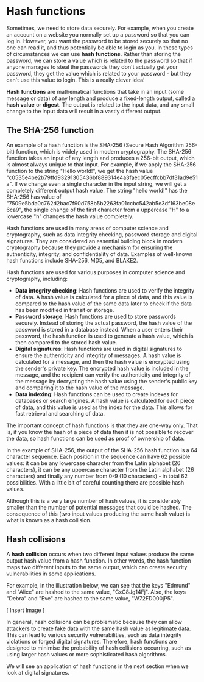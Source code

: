 # Hash functions
Sometimes, we need to store data securely. For example, when you create an account on a website you normally set up a password so that you can log in. However, you want the password to be stored securely so that no one can read it, and thus potentially be able to login as you. In these types of circumstances we can use **hash functions**. Rather than storing the password, we can store a value which is related to the password so that if anyone manages to steal the passwords they don't actually get your password, they get the value which is related to your password - but they can't use this value to login. This is a really clever idea!

**Hash functions** are mathematical functions that take in an input (some message or data) of any length and produce a fixed-length output, called a **hash value** or **digest**. The output is related to the input data, and any small change to the input data will result in a vastly different output.

## The SHA-256 function

An example of a hash function is the SHA-256 (Secure Hash Algorithm 256-bit) function, which is widely used in modern cryptography. The SHA-256 function takes an input of any length and produces a 256-bit output, which is almost always unique to that input. For example, if we apply the SHA-256 function to the string "Hello world!", we get the hash value "c0535e4be2b79ffd93291305436bf889314e4a3faec05ecffcbb7df31ad9e51a". If we change even a single character in the input string, we will get a completely different output hash value. The string "hello world!" has the SHA-256 has value of "7509e5bda0c762d2bac7f90d758b5b2263fa01ccbc542ab5e3df163be08e6ca9", the single change of the first character from a uppercase "H" to a lowercase "h" changes the hash value completely.

Hash functions are used in many areas of computer science and cryptography, such as data integrity checking, password storage and digital signatures. They are considered an essential building block in modern cryptography because they provide a mechanism for ensuring the authenticity, integrity, and confidentiality of data. Examples of well-known hash functions include SHA-256, MD5, and BLAKE2.

Hash functions are used for various purposes in computer science and cryptography, including:

- **Data integrity checking**: Hash functions are used to verify the integrity of data. A hash value is calculated for a piece of data, and this value is compared to the hash value of the same data later to check if the data has been modified in transit or storage.
- **Password storage**: Hash functions are used to store passwords securely. Instead of storing the actual password, the hash value of the password is stored in a database instead. When a user enters their password, the hash function is used to generate a hash value, which is then compared to the stored hash value.
- **Digital signatures**: Hash functions are used in digital signatures to ensure the authenticity and integrity of messages. A hash value is calculated for a message, and then the hash value is encrypted using the sender's private key. The encrypted hash value is included in the message, and the recipient can verify the authenticity and integrity of the message by decrypting the hash value using the sender's public key and comparing it to the hash value of the message.
- **Data indexing**: Hash functions can be used to create indexes for databases or search engines. A hash value is calculated for each piece of data, and this value is used as the index for the data. This allows for fast retrieval and searching of data.

The important concept of hash functions is that they are one-way only. That is, if you know the hash of a piece of data then it is not possible to recover the data, so hash functions can be used as proof of ownership of data.

In the example of SHA-256, the output of the SHA-256 hash function is a 64 character sequence. Each position in the sequence can have 62 possible values: it can be any lowercase character from the Latin alphabet (26 characters), it can be any uppercase character from the Latin alphabet (26 characters) and finally any number from 0-9 (10 characters) - in total 62 possibilities. With a little bit of careful counting there are  possible hash values.

Although this is a very large number of hash values, it is considerably smaller than the number of potential messages that could be hashed. The consequence of this (two input values producing the same hash value) is what is known as a hash collision.

## Hash collisions

A **hash collision** occurs when two different input values produce the same output hash value from a hash function. In other words, the hash function maps two different inputs to the same output, which can create security vulnerabilities in some applications.

For example, in the illustration below, we can see that the keys "Edmund" and "Alice" are hashed to the same value, "CxC8Jg14Fj". Also, the keys "Debra" and "Eve" are hashed to the same value, "W72FD000jP5".

[ Insert Image ]

In general, hash collisions can be problematic because they can allow attackers to create fake data with the same hash value as legitimate data. This can lead to various security vulnerabilities, such as data integrity violations or forged digital signatures. Therefore, hash functions are designed to minimise the probability of hash collisions occurring, such as using larger hash values or more sophisticated hash algorithms.

We will see an application of hash functions in the next section when we look at digital signatures.

